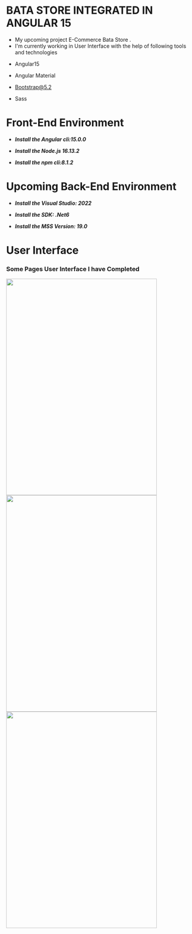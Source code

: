 # BATA STORE INTEGRATED IN ANGULAR 15
* My upcoming project E-Commerce Bata Store .
* I'm currently working in User Interface with the help of following tools and technologies
+ Angular15
- Angular Material
+ Bootstrap@5.2
- Sass
# Front-End Environment
+ ***Install the Angular cli:15.0.0***
- ***Install the Node.js 16.13.2***
+ ***Install the npm cli:8.1.2***

# Upcoming Back-End Environment
+ ***Install the Visual Studio: 2022***
- ***Install the SDK: .Net6***
+ ***Install the MSS Version: 19.0***

# User Interface
### Some Pages User Interface I have Completed
<a href="https://user-images.githubusercontent.com/92297443/205368435-56195dc7-104e-48ce-b793-f6ff560e4298.png"><img src="https://user-images.githubusercontent.com/92297443/205368435-56195dc7-104e-48ce-b793-f6ff560e4298.png"  align="left" height="580px" width="405px" ></a>
<a href="https://user-images.githubusercontent.com/92297443/205368577-2c923f97-992a-49b9-8f1e-a4c212f64d71.png"><img src="https://user-images.githubusercontent.com/92297443/205368577-2c923f97-992a-49b9-8f1e-a4c212f64d71.png"  align="left" height="580px" width="405px" ></a>
<br/> <br/>
<a href="[url](https://user-images.githubusercontent.com/92297443/205368949-c5e3faad-5e68-4cee-8479-9f08dd1b1902.png)"><img src="https://user-images.githubusercontent.com/92297443/205368949-c5e3faad-5e68-4cee-8479-9f08dd1b1902.png"  align="left" height="580px" width="405px" ></a>
